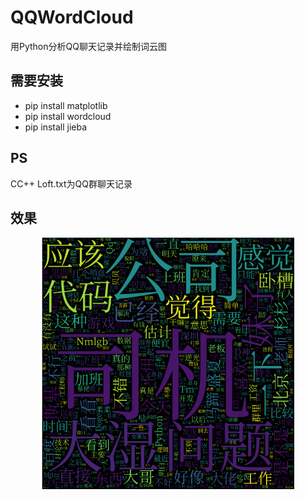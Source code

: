 # QQWordCloud
用Python分析QQ聊天记录并绘制词云图

## 需要安装
* pip install matplotlib
* pip install wordcloud
* pip install jieba

## PS
CC++ Loft.txt为QQ群聊天记录

## 效果<br>
<div align=center><img src="images/wordcloud.png" width = "80%" /></div><br>


